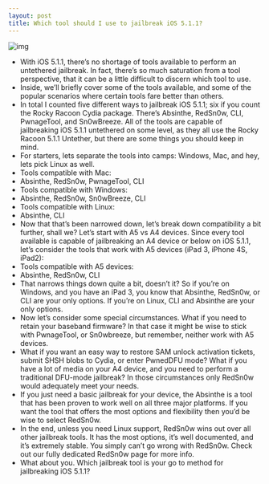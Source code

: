 ```yaml
---
layout: post
title: Which tool should I use to jailbreak iOS 5.1.1?
---
```

![img](http://media.idownloadblog.com/wp-content/uploads/2012/06/Cydia-Question.jpg)
* With iOS 5.1.1, there’s no shortage of tools available to perform an untethered jailbreak. In fact, there’s so much saturation from a tool perspective, that it can be a little difficult to discern which tool to use.
* Inside, we’ll briefly cover some of the tools available, and some of the popular scenarios where certain tools fare better than others.
* In total I counted five different ways to jailbreak iOS 5.1.1; six if you count the Rocky Racoon Cydia package. There’s Absinthe, RedSn0w, CLI, PwnageTool, and Sn0wBreeze. All of the tools are capable of jailbreaking iOS 5.1.1 untethered on some level, as they all use the Rocky Racoon 5.1.1 Untether, but there are some things you should keep in mind.
* For starters, lets separate the tools into camps: Windows, Mac, and hey, lets pick Linux as well.
* Tools compatible with Mac:
* Absinthe, RedSn0w, PwnageTool, CLI
* Tools compatible with Windows:
* Absinthe, RedSn0w, Sn0wBreeze, CLI
* Tools compatible with Linux:
* Absinthe, CLI
* Now that that’s been narrowed down, let’s break down compatibility a bit further, shall we? Let’s start with A5 vs A4 devices. Since every tool available is capable of jailbreaking an A4 device or below on iOS 5.1.1, let’s consider the tools that work with A5 devices (iPad 3, iPhone 4S, iPad2):
* Tools compatible with A5 devices:
* Absinthe, RedSn0w, CLI
* That narrows things down quite a bit, doesn’t it? So if you’re on Windows, and you have an iPad 3, you know that Absinthe, RedSn0w, or CLI are your only options. If you’re on Linux, CLI and Absinthe are your only options.
* Now let’s consider some special circumstances. What if you need to retain your baseband firmware? In that case it might be wise to stick with PwnageTool, or Sn0wbreeze, but remember, neither work with A5 devices.
* What if you want an easy way to restore SAM unlock activation tickets, submit SHSH blobs to Cydia, or enter PwnedDFU mode? What if you have a lot of media on your A4 device, and you need to perform a traditional DFU-mode jailbreak? In those circumstances only RedSn0w would adequately meet your needs.
* If you just need a basic jailbreak for your device, the Absinthe is a tool that has been proven to work well on all three major platforms. If you want the tool that offers the most options and flexibility then you’d be wise to select RedSn0w.
* In the end, unless you need Linux support, RedSn0w wins out over all other jailbreak tools. It has the most options, it’s well documented, and it’s extremely stable. You simply can’t go wrong with RedSn0w. Check out our fully dedicated RedSn0w page for more info.
* What about you. Which jailbreak tool is your go to method for jailbreaking iOS 5.1.1?

